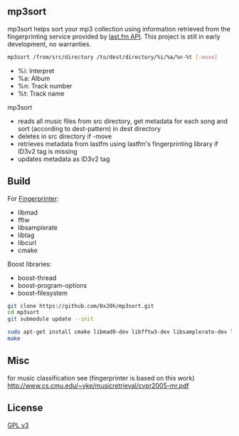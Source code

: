 mp3sort
-------
mp3sort helps sort your mp3 collection using information retrieved from the fingerprinting service provided by [last.fm API](http://www.lastfm.de/api/show/track.getFingerprintMetadata).
This project is still in early development, no warranties.

``` sh
mp3sort /from/src/directory /to/dest/directory/%i/%a/%n-%t [-move]
```
- %i: Interpret
- %a: Album
- %n: Track number
- %t: Track name

mp3sort 
- reads all music files from src directory, get metadata for each song and sort (according to dest-pattern) in dest directory
- deletes in src directory if -move
- retrieves metadata from lastfm using lastfm's fingerprinting library if ID3v2 tag is missing
- updates metadata as ID3v2 tag

Build 
-----

For [Fingerprinter](https://github.com/lastfm/Fingerprinter):
- libmad
- fftw
- libsamplerate
- libtag
- libcurl
- cmake

Boost libraries:
- boost-thread
- boost-program-options
- boost-filesystem


``` sh
git clone https://github.com/0x20h/mp3sort.git
cd mp3sort
git submodule update --init

sudo apt-get install cmake libmad0-dev libfftw3-dev libsamplerate-dev libtag1-dev libboost-dev libboost-thread-dev libboost-filesystem-dev libcurl4-dev libboost-program-options-dev
make
```

Misc
----

for music classification see (fingerprinter is based on this work)
http://www.cs.cmu.edu/~yke/musicretrieval/cvpr2005-mr.pdf

License
-------

[GPL v3](http://www.gnu.org/licenses/gpl.txt)
